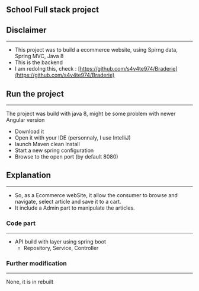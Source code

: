 ## School Full stack project

## Disclaimer
***

- This project was to build a ecommerce website, using Spirng data, Spring MVC, Java 8
- This is the backend
- I am redoIng this, check : [https://github.com/s4v4te974/Braderie](https://github.com/s4v4te974/Braderie)

## Run the project
***

The project was build with java 8, might be some problem with newer Angular version

- Download it
- Open it with your IDE (personnaly, I use IntelliJ)
- launch Maven clean Install
- Start a new spring configuration 
- Browse to the open port (by default 8080)

## Explanation
***

- So, as a Ecommerce webSite, it allow the consumer to browse and navigate, select article and save it to a cart.
- It include a Admin part to manipulate the articles.

### Code part
***

- API build with layer using spring boot
  - Repository, Service, Controller

### Further modification
---

None, it is in rebuilt
